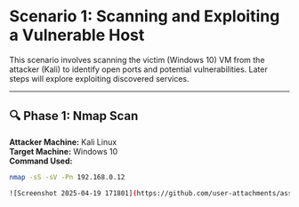 # Scenario 1: Scanning and Exploiting a Vulnerable Host

This scenario involves scanning the victim (Windows 10) VM from the attacker (Kali) to identify open ports and potential vulnerabilities. Later steps will explore exploiting discovered services.

---

## 🔍 Phase 1: Nmap Scan

**Attacker Machine:** Kali Linux  
**Target Machine:** Windows 10  
**Command Used:**

```bash
nmap -sS -sV -Pn 192.168.0.12

![Screenshot 2025-04-19 171801](https://github.com/user-attachments/assets/1a3cdd5b-2d78-408f-a10a-84236cf1a0bf)
